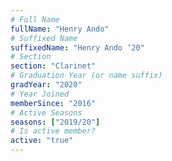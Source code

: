 ```yaml
---
# Full Name
fullName: "Henry Ando"
# Suffixed Name
suffixedName: "Henry Ando ’20"
# Section
section: "Clarinet"
# Graduation Year (or name suffix)
gradYear: "2020"
# Year Joined
memberSince: "2016"
# Active Seasons
seasons: ["2019/20"]
# Is active member?
active: "true"
---
```


